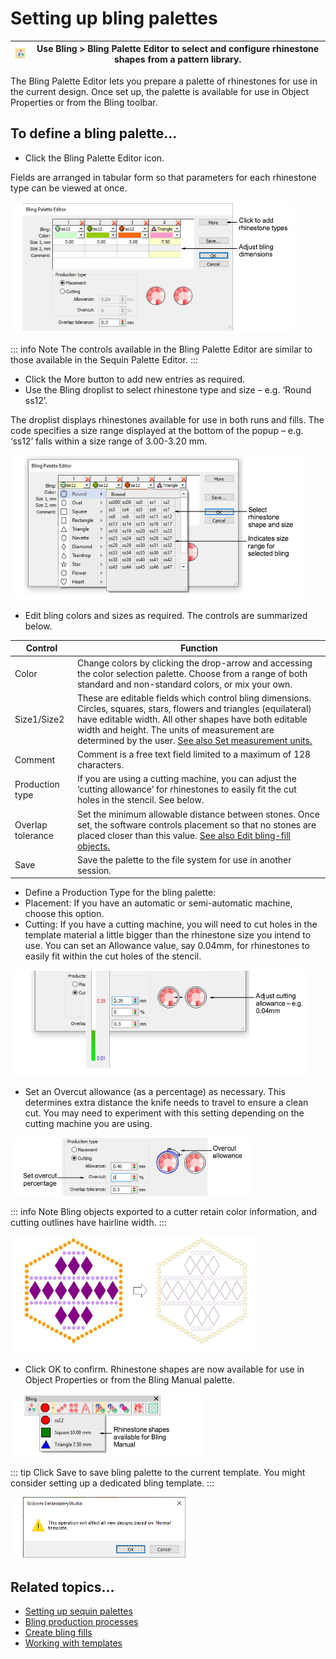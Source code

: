 # Setting up bling palettes

| ![BlingPaletteEditor.png](assets/BlingPaletteEditor.png) | Use Bling > Bling Palette Editor to select and configure rhinestone shapes from a pattern library. |
| -------------------------------------------------------- | -------------------------------------------------------------------------------------------------- |

The Bling Palette Editor lets you prepare a palette of rhinestones for use in the current design. Once set up, the palette is available for use in Object Properties or from the Bling toolbar.

## To define a bling palette...

- Click the Bling Palette Editor icon.

Fields are arranged in tabular form so that parameters for each rhinestone type can be viewed at once.

![BlingPaletteEditor00005.png](assets/BlingPaletteEditor00005.png)

::: info Note
The controls available in the Bling Palette Editor are similar to those available in the Sequin Palette Editor.
:::

- Click the More button to add new entries as required.
- Use the Bling droplist to select rhinestone type and size – e.g. ‘Round ss12’.

The droplist displays rhinestones available for use in both runs and fills. The code specifies a size range displayed at the bottom of the popup – e.g. ‘ss12’ falls within a size range of 3.00-3.20 mm.

![BlingPaletteEditorBling.png](assets/BlingPaletteEditorBling.png)

- Edit bling colors and sizes as required. The controls are summarized below.

| Control           | Function                                                                                                                                                                                                                                                                                                                            |
| ----------------- | ----------------------------------------------------------------------------------------------------------------------------------------------------------------------------------------------------------------------------------------------------------------------------------------------------------------------------------- |
| Color             | Change colors by clicking the drop-arrow and accessing the color selection palette. Choose from a range of both standard and non-standard colors, or mix your own.                                                                                                                                                                  |
| Size1/Size2       | These are editable fields which control bling dimensions. Circles, squares, stars, flowers and triangles (equilateral) have editable width. All other shapes have both editable width and height. The units of measurement are determined by the user. [See also Set measurement units.](../../Basics/basics/Set_measurement_units) |
| Comment           | Comment is a free text field limited to a maximum of 128 characters.                                                                                                                                                                                                                                                                |
| Production type   | If you are using a cutting machine, you can adjust the ‘cutting allowance’ for rhinestones to easily fit the cut holes in the stencil. See below.                                                                                                                                                                                   |
| Overlap tolerance | Set the minimum allowable distance between stones. Once set, the software controls placement so that no stones are placed closer than this value. [See also Edit bling-fill objects.](Edit_bling-fill_objects)                                                                                                                      |
| Save              | Save the palette to the file system for use in another session.                                                                                                                                                                                                                                                                     |

- Define a Production Type for the bling palette:
- Placement: If you have an automatic or semi-automatic machine, choose this option.
- Cutting: If you have a cutting machine, you will need to cut holes in the template material a little bigger than the rhinestone size you intend to use. You can set an Allowance value, say 0.04mm, for rhinestones to easily fit within the cut holes of the stencil.

![BlingPaletteEditorCuttingAllowance.png](assets/BlingPaletteEditorCuttingAllowance.png)

- Set an Overcut allowance (as a percentage) as necessary. This determines extra distance the knife needs to travel to ensure a clean cut. You may need to experiment with this setting depending on the cutting machine you are using.

![bling00012.png](assets/bling00012.png)

::: info Note
Bling objects exported to a cutter retain color information, and cutting outlines have hairline width.
:::

![bling00015.png](assets/bling00015.png)

- Click OK to confirm. Rhinestone shapes are now available for use in Object Properties or from the Bling Manual palette.

![BlingDropdown00018.png](assets/BlingDropdown00018.png)

::: tip
Click Save to save bling palette to the current template. You might consider setting up a dedicated bling template.
:::

![SaveToTemplateMessage.png](assets/SaveToTemplateMessage.png)

## Related topics...

- [Setting up sequin palettes](../sequin_basics/Setting_up_sequin_palettes)
- [Bling production processes](Bling_production_processes)
- [Create bling fills](Create_bling_fills)
- [Working with templates](../../Digitizing/properties/Working_with_templates)
